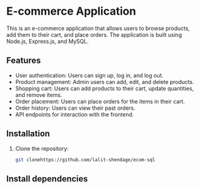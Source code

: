 # E-commerce Application

This is an e-commerce application that allows users to browse products, add them to their cart, and place orders. The application is built using Node.js, Express.js, and MySQL.

## Features

- User authentication: Users can sign up, log in, and log out.
- Product management: Admin users can add, edit, and delete products.
- Shopping cart: Users can add products to their cart, update quantities, and remove items.
- Order placement: Users can place orders for the items in their cart.
- Order history: Users can view their past orders.
- API endpoints for interaction with the frontend.

## Installation

1. Clone the repository:

   ```bash
   git clonehttps://github.com/lalit-shendage/ecom-sql


## Install dependencies 

